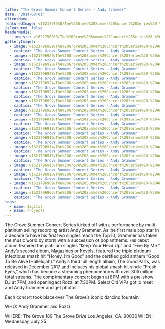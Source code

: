 ```yaml
---
title: "The Grove Summer Concert Series - Andy Grammer"
date: "2018-08-01"
clientName: 
featuredImage: v1621796930/The%20Grove%20Summer%20Concert%20Series%20-%20Andy%20Grammer/_ROS3381_ansm1e.jpg
isFeatured: false
headerMedia:
  - img_src: v1621796930/The%20Grove%20Summer%20Concert%20Series%20-%20Andy%20Grammer/_ROS3381_ansm1e.jpg
galleryImages:
  - image: v1621796929/The%20Grove%20Summer%20Concert%20Series%20-%20Andy%20Grammer/_OSE0099_mgldj4.jpg
    caption: "The Grove Summer Concert Series - Andy Grammer"
  - image: v1621796929/The%20Grove%20Summer%20Concert%20Series%20-%20Andy%20Grammer/_ROS3432_zos0bg.jpg
    caption: "The Grove Summer Concert Series - Andy Grammer"
  - image: v1621796928/The%20Grove%20Summer%20Concert%20Series%20-%20Andy%20Grammer/_ROS3620_glyg3j.jpg
    caption: "The Grove Summer Concert Series - Andy Grammer"
  - image: v1621796928/The%20Grove%20Summer%20Concert%20Series%20-%20Andy%20Grammer/_OSE0048_gig92r.jpg
    caption: "The Grove Summer Concert Series - Andy Grammer"
  - image: v1621796924/The%20Grove%20Summer%20Concert%20Series%20-%20Andy%20Grammer/_ROS0002_ljj6tj.jpg
    caption: "The Grove Summer Concert Series - Andy Grammer"
  - image: v1621796922/The%20Grove%20Summer%20Concert%20Series%20-%20Andy%20Grammer/_ROS9979_uzacch.jpg
    caption: "The Grove Summer Concert Series - Andy Grammer"
  - image: v1621796922/The%20Grove%20Summer%20Concert%20Series%20-%20Andy%20Grammer/_ROS3445_o0bxtx.jpg
    caption: "The Grove Summer Concert Series - Andy Grammer"
  - image: v1621796920/The%20Grove%20Summer%20Concert%20Series%20-%20Andy%20Grammer/_OSE0216_qn7igr.jpg
    caption: "The Grove Summer Concert Series - Andy Grammer"
  - image: v1621796919/The%20Grove%20Summer%20Concert%20Series%20-%20Andy%20Grammer/_ROS3447_vmhxum.jpg
    caption: "The Grove Summer Concert Series - Andy Grammer"
  - image: v1621796918/The%20Grove%20Summer%20Concert%20Series%20-%20Andy%20Grammer/_OSE0231_yl9wd9.jpg
    caption: "The Grove Summer Concert Series - Andy Grammer"
  - image: v1621796916/The%20Grove%20Summer%20Concert%20Series%20-%20Andy%20Grammer/_ROS9997_yw4j4c.jpg
    caption: "The Grove Summer Concert Series - Andy Grammer"
  - image: v1621796914/The%20Grove%20Summer%20Concert%20Series%20-%20Andy%20Grammer/_ROS3598_lltlcd.jpg
    caption: "The Grove Summer Concert Series - Andy Grammer"
  - image: v1621796913/The%20Grove%20Summer%20Concert%20Series%20-%20Andy%20Grammer/_ROS0056_ayd8im.jpg
    caption: "The Grove Summer Concert Series - Andy Grammer"
  - image: v1621796913/The%20Grove%20Summer%20Concert%20Series%20-%20Andy%20Grammer/_ROS3611_feaykc.jpg
    caption: "The Grove Summer Concert Series - Andy Grammer"
  - image: v1621796910/The%20Grove%20Summer%20Concert%20Series%20-%20Andy%20Grammer/_ROS3389_o0pvhk.jpg
    caption: "The Grove Summer Concert Series - Andy Grammer"
  - image: v1621796909/The%20Grove%20Summer%20Concert%20Series%20-%20Andy%20Grammer/_ROS0045_uer87m.jpg
    caption: "The Grove Summer Concert Series - Andy Grammer"
  - image: v1621796903/The%20Grove%20Summer%20Concert%20Series%20-%20Andy%20Grammer/_ROS0243_vwwwl8.jpg
    caption: "The Grove Summer Concert Series - Andy Grammer"
tags:
  - name: Digital
  - name: Projects
---
```


The Grove Summer Concert Series kicked off with a performance by multi-platinum selling recording artist Andy Grammer. As the first male pop star in a decade to have his first two singles reach the Top 10, Grammer has taken the music world by storm with a succession of pop anthems. His debut album featured the platinum singles “Keep Your Head Up” and “Fine By Me.” Andy’s second album, Magazines or Novels, featured the triple platinum infectious smash hit “Honey, I’m Good” and the certified gold anthem “Good To Be Alive (Hallelujah).” Andy’s third full length album, The Good Parts, was released in December 2017 and includes his global smash hit single “Fresh Eyes,” which has become a streaming phenomenon with over 300 million total streams. The complimentary concert began at 8PM with a pre-show DJ at 7PM, and opening act Rozzi at 7:30PM. Select Citi VIPs got to meet and Andy Grammer and get photos.

Each concert took place over The Grove’s iconic dancing fountain.

WHO: Andy Grammer and Rozzi

WHERE: The Grove
189 The Grove Drive
Los Angeles, CA. 90036
WHEN: Wednesday, July 25